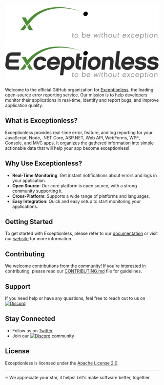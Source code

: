 [![Exceptionless](https://raw.githubusercontent.com/exceptionless/MediaKit/main/exceptionless-dark-bg.svg#gh-dark-mode-only "Exceptionless")](https://exceptionless.com#gh-dark-mode-only)
[![Exceptionless](https://raw.githubusercontent.com/exceptionless/MediaKit/main/exceptionless.svg#gh-light-mode-only "Exceptionless")](https://exceptionless.com#gh-light-mode-only)

Welcome to the official GitHub organization for [Exceptionless](https://exceptionless.com), the leading open-source error reporting service. Our mission is to help developers monitor their applications in real-time, identify and report bugs, and improve application quality.

## What is Exceptionless?

Exceptionless provides real-time error, feature, and log reporting for your JavaScript, Node, .NET Core, ASP.NET, Web API, WebForms, WPF, Console, and MVC apps. It organizes the gathered information into simple actionable data that will help your app become exceptionless!

## Why Use Exceptionless?

- **Real-Time Monitoring**: Get instant notifications about errors and logs in your application.
- **Open Source**: Our core platform is open source, with a strong community supporting it.
- **Cross-Platform**: Supports a wide range of platforms and languages.
- **Easy Integration**: Quick and easy setup to start monitoring your applications.

## Getting Started

To get started with Exceptionless, please refer to our [documentation](https://exceptionless.com/docs/managing-stacks/) or visit our [website](https://exceptionless.com) for more information.

## Contributing

We welcome contributions from the community! If you're interested in contributing, please read our [CONTRIBUTING.md](https://github.com/exceptionless/Exceptionless) file for guidelines.

## Support

If you need help or have any questions, feel free to reach out to us on [![Discord](https://img.shields.io/discord/715744504891703319)](https://discord.gg/6HxgFCx)

## Stay Connected

- Follow us on [Twitter](https://twitter.com/Exceptionless)
- Join our [![Discord](https://img.shields.io/discord/715744504891703319)](https://discord.gg/6HxgFCx) community

## License

Exceptionless is licensed under the [Apache License 2.0](https://github.com/exceptionless/Exceptionless).

---

⭐️ We appreciate your star, it helps! Let's make software better, together.
